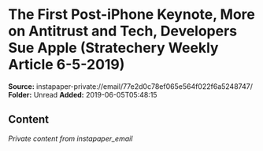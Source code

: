 # The First Post-iPhone Keynote, More on Antitrust and Tech, Developers Sue Apple (Stratechery Weekly Article 6-5-2019)

**Source:** instapaper-private://email/77e2d0c78ef065e564f022f6a5248747/
**Folder:** Unread
**Added:** 2019-06-05T05:48:15




## Content
*Private content from instapaper_email*

